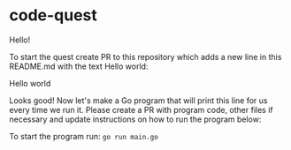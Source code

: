 # code-quest

Hello!

To start the quest create PR to this repository which adds a new line in this README.md with the text Hello world:

Hello world

Looks good! Now let's make a Go program that will print this line for us every time we run it. Please create a PR with program code, other files if necessary and update instructions on how to run the program below:

To start the program run:
```go run main.go```


